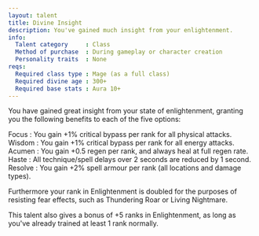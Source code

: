 ```yaml
---
layout: talent
title: Divine Insight
description: You've gained much insight from your enlightenment.
info:
  Talent category     : Class
  Method of purchase  : During gameplay or character creation
  Personality traits  : None
reqs:
  Required class type : Mage (as a full class)
  Required divine age : 300+
  Required base stats : Aura 10+
---
```


You have gained great insight from your state of enlightenment, granting you
the following benefits to each of the five options:

Focus   : You gain +1% critical bypass per rank for all physical attacks.
Wisdom  : You gain +1% critical bypass per rank for all energy attacks.
Acumen  : You gain +0.5 regen per rank, and always heal at full regen rate.
Haste   : All technique/spell delays over 2 seconds are reduced by 1 second.
Resolve : You gain +2% spell armour per rank (all locations and damage types).

Furthermore your rank in Enlightenment is doubled for the purposes of resisting
fear effects, such as Thundering Roar or Living Nightmare.

This talent also gives a bonus of +5 ranks in Enlightenment, as long as you've
already trained at least 1 rank normally.
